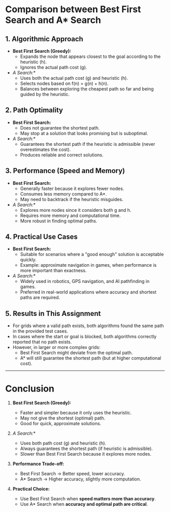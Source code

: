 # Comparison between Best First Search and A* Search

## 1. Algorithmic Approach
- **Best First Search (Greedy):**
  - Expands the node that appears closest to the goal according to the heuristic (h).
  - Ignores the actual path cost (g).
- **A* Search:**
  - Uses both the actual path cost (g) and heuristic (h).
  - Selects nodes based on f(n) = g(n) + h(n).
  - Balances between exploring the cheapest path so far and being guided by the heuristic.

## 2. Path Optimality
- **Best First Search:**
  - Does not guarantee the shortest path.
  - May stop at a solution that looks promising but is suboptimal.
- **A* Search:**
  - Guarantees the shortest path if the heuristic is admissible (never overestimates the cost).
  - Produces reliable and correct solutions.

## 3. Performance (Speed and Memory)
- **Best First Search:**
  - Generally faster because it explores fewer nodes.
  - Consumes less memory compared to A*.
  - May need to backtrack if the heuristic misguides.
- **A* Search:**
  - Explores more nodes since it considers both g and h.
  - Requires more memory and computational time.
  - More robust in finding optimal paths.

## 4. Practical Use Cases
- **Best First Search:**
  - Suitable for scenarios where a "good enough" solution is acceptable quickly.
  - Example: approximate navigation in games, when performance is more important than exactness.
- **A* Search:**
  - Widely used in robotics, GPS navigation, and AI pathfinding in games.
  - Preferred in real-world applications where accuracy and shortest paths are required.

## 5. Results in This Assignment
- For grids where a valid path exists, both algorithms found the same path in the provided test cases.
- In cases where the start or goal is blocked, both algorithms correctly reported that no path exists.
- However, in larger or more complex grids:
  - Best First Search might deviate from the optimal path.
  - A* will still guarantee the shortest path (but at higher computational cost).

---

# Conclusion

1. **Best First Search (Greedy):**
   - Faster and simpler because it only uses the heuristic.
   - May not give the shortest (optimal) path.
   - Good for quick, approximate solutions.

2. **A* Search:**
   - Uses both path cost (g) and heuristic (h).
   - Always guarantees the shortest path (if heuristic is admissible).
   - Slower than Best First Search because it explores more nodes.

3. **Performance Trade-off:**
   - Best First Search → Better speed, lower accuracy.
   - A* Search → Higher accuracy, slightly more computation.

4. **Practical Choice:**
   - Use Best First Search when **speed matters more than accuracy**.
   - Use A* Search when **accuracy and optimal path are critical**.
